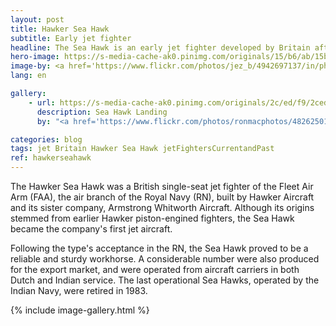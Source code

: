 ```yaml
---
layout: post
title: Hawker Sea Hawk
subtitle: Early jet fighter
headline: The Sea Hawk is an early jet fighter developed by Britain after World War II to take advantage of the new jet propulsion.
hero-image: https://s-media-cache-ak0.pinimg.com/originals/15/b6/ab/15b6ab8a93dcc8e4b6296e9f63d211c1.jpg
image-by: <a href='https://www.flickr.com/photos/jez_b/4942697137/in/photolist-8wLBEa-4VMazG-6MjUek-4VN967-4VGTup-2DLyLz-C8XqS-8x3AEF-2TRZ5A-6WWaMq-Ahh8j-TpPtET-8oqJyP-8Jgrgi-8vpLzh-T8XwGA-Uvw8uJ-8vpLCw-QHQkRb-VAMdq5-Sd2p34-sqH219-TQq2KU-UK9izE-UF9gow-SPS3Tt-V1r9x3-awUmnk-VdpR5c-Uz6MWW-8p43Vr-4VN8D1-387qpq-8oRkZz-c7TfPj-GxXd8-RNW1U5-VdpPHV-Uvx6d7-UDDvqs-U3uWuT-REiFCq-Ub9HNv-SfanhN-Rv9DKa-q7ZfRJ-Vc82vd-Uvjswm-oiKeoT-TSARaS' target='_new'>Sea Hawk</a> by <a href='https://www.flickr.com/photos/jez_b/' target='_new'>Jez</a> under <a href='https://creativecommons.org/licenses/by-nc-nd/2.0/' target='_new'>Attribution-NonCommercial-NoDerivs 2.0 Generic</a>
lang: en

gallery:
    - url: https://s-media-cache-ak0.pinimg.com/originals/2c/ed/f9/2cedf936295daf3a2b2a66073f3a488e.jpg
      description: Sea Hawk Landing
      by: "<a href='https://www.flickr.com/photos/ronmacphotos/4826250117/in/photolist-8mtN1V-UoK6AF-81Sb3G-8wPD99-81S8Bu-9NFVNX-eD5qvK-8PTVxC-d4XnDw-8s4mi2-2BpDE-bvo2kB-8PQQ6k-8PTVbW-afq1gP-ejsiVk-cFMrdG-61Nzks-ShwoD2-d4Xn8Y-eDbs6q-8PTVpY-bAEhAk-8PTV75-8PQQpi-8mwXoh-d4XnSo-d4Xnow-9Nv8dj-FmG2i-aoTPXz-ejy1FQ-nmRLEJ-bwFc1B-bvo43x-h6qqjR-FDyZg-4EHryr-aoTPNc-8mwWf5-61JoZn-Uk6wTQ-h6qGUJ-4TJs9s-8UMpTd-U9JotS-coV3jE-8rcE9p-8vpLB5-UoKgUM' target='_new'>Hawker Sea Hawk FGA 6 02</a> by <a href='https://www.flickr.com/photos/ronmacphotos/' target='_new'>Ronnie Macdonald</a> under <a href='https://creativecommons.org/licenses/by/2.0/' target='_new'>Attribution 2.0 Generic</a>"

categories: blog
tags: jet Britain Hawker Sea Hawk jetFightersCurrentandPast
ref: hawkerseahawk
---
```

The Hawker Sea Hawk was a British single-seat jet fighter of the Fleet Air Arm (FAA), the air branch of the Royal Navy (RN), built by Hawker Aircraft and its sister company, Armstrong Whitworth Aircraft. Although its origins stemmed from earlier Hawker piston-engined fighters, the Sea Hawk became the company's first jet aircraft.

Following the type's acceptance in the RN, the Sea Hawk proved to be a reliable and sturdy workhorse. A considerable number were also produced for the export market, and were operated from aircraft carriers in both Dutch and Indian service. The last operational Sea Hawks, operated by the Indian Navy, were retired in 1983.

{% include image-gallery.html %}